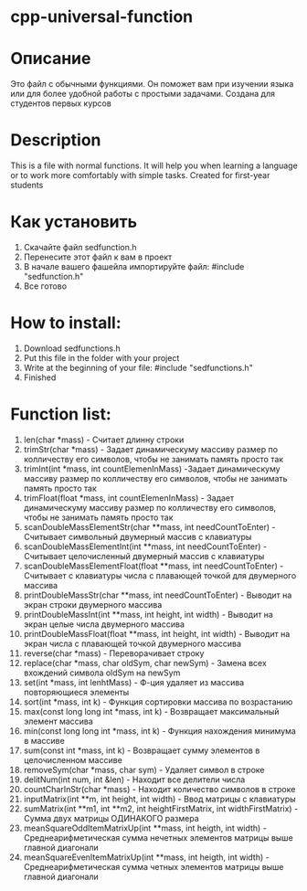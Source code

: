 # cpp-universal-function

# Описание
Это файл с обычными функциями. Он поможет вам при изучении языка или для более удобной работы с простыми задачами.
Создана для студентов первых курсов

# Description
This is a file with normal functions. It will help you when learning a language or to work more comfortably with simple tasks.
Created for first-year students

# Как установить
1. Скачайте файл sedfunction.h
2. Перенесите этот файл к вам в проект
3. В начале вашего фашейла импортируйте файл: #include "sedfunction.h"
4. Все готово

# How to install:
1. Download sedfunctions.h
2. Put this file in the folder with your project
3. Write at the beginning of your file: #include "sedfunctions.h"
4. Finished

# Function list:
1. len(char *mass) - Считает длинну строки
2. trimStr(char *mass) - Задает динамическуму массиву размер по колличеству его символов, чтобы не занимать память просто так
3. trimInt(int *mass, int countElemenInMass) -Задает динамическуму массиву размер по колличеству его символов, чтобы не занимать память просто так
4. trimFloat(float *mass, int countElemenInMass) - Задает динамическуму массиву размер по колличеству его символов, чтобы не занимать память просто так
5. scanDoubleMassElementStr(char **mass, int needCountToEnter) - Считывает символьный двумерный массив с клавиатуры
6. scanDoubleMassElementInt(int **mass, int needCountToEnter) - Считывает целочисленный двумерный массив с клавиатуры
7. scanDoubleMassElementFloat(float **mass, int needCountToEnter) - Считывает с клавиатуры числа с плавающей точкой для двумерного массива
8. printDoubleMassStr(char **mass, int needCountToEnter) - Выводит на экран строки двумерного массива
9. printDoubleMassInt(int **mass, int height, int width) - Выводит на экран целые числа двумерного массива
10. printDoubleMassFloat(float **mass, int height, int width) - Выводит на экран числа с плавающей точкой двумерного массива
11. reverse(char *mass) - Переворачивает строку
12. replace(char *mass, char oldSym, char newSym) - Замена всех вхождений символа oldSym на newSym
13. set(int *mass, int lenhtMass) - Ф-ция удаляет из массива повторяющиеся элементы
14. sort(int *mass, int k) - Функция сортировки массива по возрастанию
15. max(const long long int *mass, int k) - Возвращает максимальный элемент массива
16. min(const long long int *mass, int k) - Функция нахождения минимума в массиве
17. sum(const int *mass, int k) - Возвращает сумму элементов в целочисленном массиве
18. removeSym(char *mass, char sym) - Удаляет символ в строке
19. delitNum(int num, int &len) - Находит все делители числа
20. countCharInStr(char *mass) - Находит количество символов в строке
21. inputMatrix(int **m, int height, int width) - Ввод матрицы с клавиатуры
22. sumMatrix(int **m1, int **m2, int heightFirstMatrix, int widthFirstMatrix) - Сумма двух матрицы ОДИНАКОГО размера
23. meanSquareOddItemMatrixUp(int **mass, int heigth, int width) - Среднеарифметическая сумма нечетных элементов матрицы выше главной диагонали
24. meanSquareEvenItemMatrixUp(int **mass, int heigth, int width) - Среднеарифметическая сумма четных элементов матрицы выше главной диагонали
